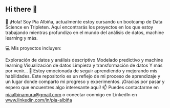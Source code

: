 ## Hi there 👋

<!--
**PIA-2024/PIA-2024** is a ✨ _special_ ✨ repository because its `README.md` (this file) appears on your GitHub profile.

Here are some ideas to get you started:

- 🔭 I’m currently working on ...
- 🌱 I’m currently learning ...
- 👯 I’m looking to collaborate on ...
- 🤔 I’m looking for help with ...
- 💬 Ask me about ...
- 📫 How to reach me: ...
- 😄 Pronouns: ...
- ⚡ Fun fact: ...
-->
👋 ¡Hola! Soy Pia Albiña, actualmente estoy cursando un bootcamp de Data Science en Tripleten. Aquí encontrarás los proyectos en los que estoy trabajando mientras profundizo en el mundo del análisis de datos, machine learning y más.

💻 Mis proyectos incluyen:

Exploración de datos y análisis descriptivo
Modelado predictivo y machine learning
Visualización de datos
Limpieza y transformación de datos
Y más por venir... 🚀 Estoy emocionada de seguir aprendiendo y mejorando mis habilidades. Este repositorio es un reflejo de mi proceso de aprendizaje y un lugar donde comparto mi progreso y experimentos. ¡Gracias por pasar y espero que encuentres algo interesante aquí!
📫 Puedes contactarme en piaalbinamura@gmail.com o conectar conmigo en LinkedIn en www.linkedin.com/in/pia-albiña
